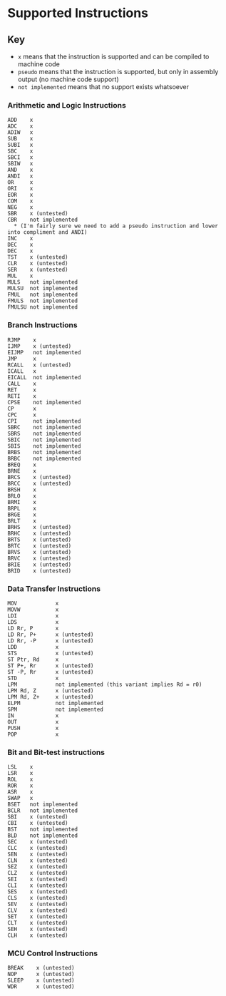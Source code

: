 # Supported Instructions

## Key
* `x` means that the instruction is supported and can be compiled to machine code
* `pseudo` means that the instruction is supported, but only in assembly output (no machine code support)
* `not implemented` means that no support exists whatsoever


### Arithmetic and Logic Instructions
```
ADD    x
ADC    x
ADIW   x
SUB    x
SUBI   x
SBC    x
SBCI   x
SBIW   x
AND    x
ANDI   x
OR     x
ORI    x
EOR    x
COM    x
NEG    x
SBR    x (untested)
CBR    not implemented
  * (I'm fairly sure we need to add a pseudo instruction and lower into compliment and ANDI)
INC    x
DEC    x
DEC    x
TST    x (untested)
CLR    x (untested)
SER    x (untested)
MUL    x
MULS   not implemented
MULSU  not implemented
FMUL   not implemented
FMULS  not implemented
FMULSU not implemented
```

### Branch Instructions
```
RJMP    x
IJMP    x (untested)
EIJMP   not implemented
JMP     x
RCALL   x (untested)
ICALL   x
EICALL  not implemented
CALL    x
RET     x
RETI    x
CPSE    not implemented
CP      x
CPC     x
CPI     not implemented
SBRC    not implemented
SBRS    not implemented
SBIC    not implemented
SBIS    not implemented
BRBS    not implemented
BRBC    not implemented
BREQ    x
BRNE    x
BRCS    x (untested)
BRCC    x (untested)
BRSH    x
BRLO    x
BRMI    x
BRPL    x
BRGE    x
BRLT    x
BRHS    x (untested)
BRHC    x (untested)
BRTS    x (untested)
BRTC    x (untested)
BRVS    x (untested)
BRVC    x (untested)
BRIE    x (untested)
BRID    x (untested)
```

### Data Transfer Instructions
```
MOV            x
MOVW           x
LDI            x
LDS            x
LD Rr, P       x
LD Rr, P+      x (untested)
LD Rr, -P      x (untested)
LDD            x
STS            x (untested)
ST Ptr, Rd     x
ST P+, Rr      x (untested)
ST -P, Rr      x (untested)
STD            x
LPM            not implemented (this variant implies Rd = r0)
LPM Rd, Z      x (untested)
LPM Rd, Z+     x (untested)
ELPM           not implemented
SPM            not implemented
IN             x
OUT            x
PUSH           x
POP            x
```

### Bit and Bit-test instructions
```
LSL    x
LSR    x
ROL    x
ROR    x
ASR    x
SWAP   x
BSET   not implemented
BCLR   not implemented
SBI    x (untested)
CBI    x (untested)
BST    not implemented
BLD    not implemented
SEC    x (untested)
CLC    x (untested)
SEN    x (untested)
CLN    x (untested)
SEZ    x (untested)
CLZ    x (untested)
SEI    x (untested)
CLI    x (untested)
SES    x (untested)
CLS    x (untested)
SEV    x (untested)
CLV    x (untested)
SET    x (untested)
CLT    x (untested)
SEH    x (untested)
CLH    x (untested)
```

### MCU Control Instructions
```
BREAK    x (untested)
NOP      x (untested)
SLEEP    x (untested)
WDR      x (untested)
```
